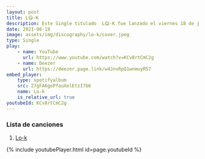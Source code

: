 ```yaml
---
layout: post
title: L😋-K
description: Este Single titulado  L😋-K fue lanzado el viernes 18 de junio, como parte de la exploración del proceso de creación musical de Jhey Pi.
date: 2021-06-18
image: assets/img/discography/lo-k/cover.jpeg
type: Single
play:
    - name: YouTube
      url: https://www.youtube.com/watch?v=KCv8rtCmC2g
    - name: Deezer
      url: https://deezer.page.link/w4JnvRpQ1wnmuyR57
embed_player:
    type: spotifyalbum
    src: 27gFA6goPfauXelEtzI7b6
    name: Lo-k
    is_relative_url: true
youtubeId: KCv8rtCmC2g
---
```


### Lista de canciones

1. <a href="https://smarturl.it/Lo-K-JheyPi"> Lo-k </a>

{% include youtubePlayer.html id=page.youtubeId %}